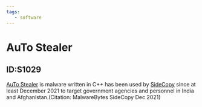 ```yaml
---
tags:
   - software
---
```

# AuTo Stealer
## ID:S1029
[AuTo Stealer](/mitre/software/S1029) is malware written in C++ has been used by [SideCopy](/mitre/groups/G1008) since at least December 2021 to target government agencies and personnel in India and Afghanistan.(Citation: MalwareBytes SideCopy Dec 2021)
